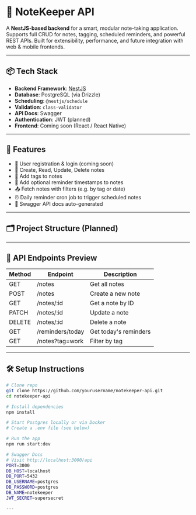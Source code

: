 # 📝 NoteKeeper API

A **NestJS-based backend** for a smart, modular note-taking application. Supports full CRUD for notes, tagging, scheduled reminders, and powerful REST APIs. Built for extensibility, performance, and future integration with web & mobile frontends.

---

## 📦 Tech Stack

- **Backend Framework**: [NestJS](https://nestjs.com/)
- **Database**: PostgreSQL (via Drizzle)
- **Scheduling**: `@nestjs/schedule`
- **Validation**: `class-validator`
- **API Docs**: Swagger
- **Authentication**: JWT (planned)
- **Frontend**: Coming soon (React / React Native)

---

## 🚀 Features

- 🔐 User registration & login (coming soon)
- 🧾 Create, Read, Update, Delete notes
- 🔖 Add tags to notes
- 📅 Add optional reminder timestamps to notes
- 📤 Fetch notes with filters (e.g. by tag or date)
- ⏰ Daily reminder cron job to trigger scheduled notes
- 📘 Swagger API docs auto-generated

---

## 🗂️ Project Structure (Planned)


---

## 📌 API Endpoints Preview

| Method | Endpoint | Description |
|--------|----------|-------------|
| GET    | /notes         | Get all notes |
| POST   | /notes         | Create a new note |
| GET    | /notes/:id     | Get a note by ID |
| PATCH  | /notes/:id     | Update a note |
| DELETE | /notes/:id     | Delete a note |
| GET    | /reminders/today | Get today's reminders |
| GET    | /notes?tag=work | Filter by tag |

---

## 🛠 Setup Instructions

```bash
# Clone repo
git clone https://github.com/yourusername/notekeeper-api.git
cd notekeeper-api

# Install dependencies
npm install

# Start Postgres locally or via Docker
# Create a .env file (see below)

# Run the app
npm run start:dev

# Swagger Docs
# Visit http://localhost:3000/api
PORT=3000
DB_HOST=localhost
DB_PORT=5432
DB_USERNAME=postgres
DB_PASSWORD=postgres
DB_NAME=notekeeper
JWT_SECRET=supersecret

---
